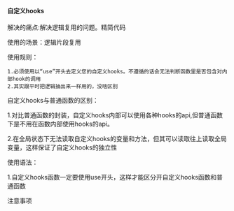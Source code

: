 #### 自定义hooks

解决的痛点:解决逻辑复用的问题。精简代码

使用的场景：逻辑片段复用

使用规则：

```
1.必须使用以“use”开头去定义您的自定义hooks。不遵循的话会无法判断函数里是否包含对内部hook的调用
2.其实跟平时把逻辑抽出来一样用的，没啥区别
```

自定义hooks与普通函数的区别：

1.对比普通函数的封装，自定义hooks内部可以使用各种hooks的api,但普通函数下是不用在函数内部使用hooks的api。

2.在全局状态下无法读取自定义hooks的变量和方法，但其可以读取往上读取全局变量，这样保证了自定义hooks的独立性



使用语法：

1.自定义hooks函数一定要使用use开头，这样才能区分开自定义hooks函数和普通函数

注意事项

